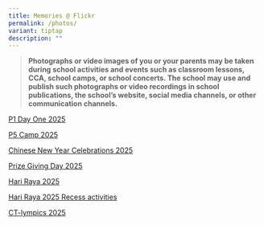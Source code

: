 ```yaml
---
title: Memories @ Flickr
permalink: /photos/
variant: tiptap
description: ""
---
```

<blockquote>
<p><strong>Photographs or video images of you or your parents may be taken during school activities and events such as classroom lessons, CCA, school camps, or school concerts. The school may use and publish such photographs or video recordings in school publications, the school’s website, social media channels, or other communication channels.</strong>
</p>
</blockquote>
<p><a href="https://flic.kr/s/aHBqjBXa26" rel="noopener nofollow" target="_blank">P1 Day One 2025</a>
</p>
<p><a href="https://flic.kr/s/aHBqjBYZbN" rel="noopener nofollow" target="_blank">P5 Camp 2025</a>
</p>
<p><a href="https://flic.kr/s/aHBqjC23CA" rel="noopener nofollow" target="_blank">Chinese New Year Celebrations 2025</a>
</p>
<p><a href="https://flic.kr/s/aHBqjC7v1m" rel="noopener nofollow" target="_blank">Prize Giving Day 2025</a>
</p>
<p><a href="https://flic.kr/s/aHBqjC93Av" rel="noopener nofollow" target="_blank">Hari Raya 2025</a>
</p>
<p><a href="https://flic.kr/s/aHBqjC8WqG" rel="noopener nofollow" target="_blank">Hari Raya 2025 Recess activities</a>
</p>
<p><a href="https://flic.kr/s/aHBqjCwbHc" rel="noopener nofollow" target="_blank">CT-lympics 2025</a>
</p>